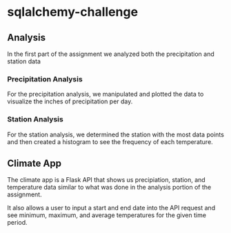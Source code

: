 # sqlalchemy-challenge

## Analysis
In the first part of the assignment we analyzed both the precipitation and station data

### Precipitation Analysis
For the precipitation analysis, we manipulated and plotted the data to visualize the inches of precipitation per day.

### Station Analysis
For the station analysis, we determined the station with the most data points and then created a histogram to see the frequency of each temperature.

## Climate App
The climate app is a Flask API that shows us precipiation, station, and temperature data similar to what was done in the analysis portion of the assignment.

It also allows a user to input a start and end date into the API request and see minimum, maximum, and average temperatures for the given time period.
